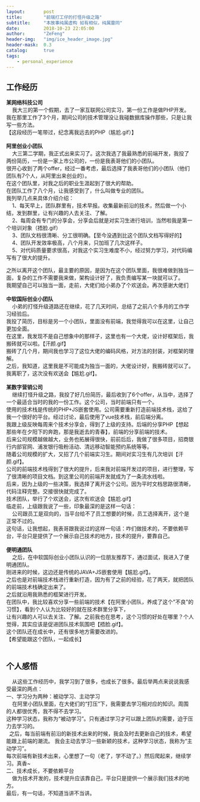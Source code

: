 ```yaml
---
layout:       post
title:        "前端打工仔的打怪升级之路"
subtitle:     "本故事纯属虚构 如有相似，纯属雷同"
date:         2018-10-23 22:05:00
author:       "ZeFeng"
header-img:   "img/ice_header_image.jpg"
header-mask:  0.3
catalog:      true
tags:
    - personal_experience
---
```


## 工作经历
<b>某网络科技公司</b><br />
&nbsp;&nbsp;&nbsp;&nbsp;我大三的第一个假期，去了一家互联网公司实习，第一份工作是做PHP开发。<br />
我在那里工作了3个月，期间公司的技术管理没让我碰数据库操作那些，只是让我写一些方法。<br />
【这段经历一笔带过，纪念离我远去的PHP（尴尬.gif）】<br />
<br />
<b>阿里创业小团队</b><br />
&nbsp;&nbsp;&nbsp;&nbsp;大三第二学期，我正式出来实习了。这次我选了我最熟悉的前端开发，我投了两份简历，一份是一家上市公司的，一份是我表哥他们的小团队。<br />
很开心收到了两个offer，经过一番考虑，最后选择了我表哥他们的小团队（他们团队有7个人，从阿里出来创业的）。<br />
在这个团队里，对我之后的职业生涯起到了很大的帮助。<br />
在团队工作了八个月，让我感受到了，什么叫做专业的团队。<br />
我列举几点来具体介绍介绍：<br />
&nbsp;&nbsp;&nbsp;&nbsp;1、每天早上，团队群里有，技术早报。收集最新前沿的技术，然后做一个小结，发到群里，让有兴趣的人去关注、了解。<br />
&nbsp;&nbsp;&nbsp;&nbsp;2、每周会有专门的分享会，分享会后就是对实习生进行培训，当然啦我是第一个培训对象（捂脸.gif）<br />
&nbsp;&nbsp;&nbsp;&nbsp;3、团队文档很清晰、分工很明确。【至今没遇到比这个团队文档写得好的】<br />
&nbsp;&nbsp;&nbsp;&nbsp;4、团队开发效率极高，八个月来，只加班了几次这样子。<br />
&nbsp;&nbsp;&nbsp;&nbsp;5、对代码质量要求很高，对我这个实习生难度不小，经过努力学习，对代码编写有了很大的提升。<br />

之所以离开这个团队，最主要的原因，是因为在这个团队里面，我很难做到独当一面，复杂的工作不需要我来做，架构设计好了，我负责编写某一块就可以了。<br />
我期望自己可以独当一面，走前，大佬们给小弟办了个欢送会。再次感谢大佬们<br />
<br />
<b>中软国际创业小团队</b><br />
&nbsp;&nbsp;&nbsp;&nbsp;小弟的打怪升级道路还在继续，花了几天时间，总结了之前八个多月的工作学习经验后。<br />
我投了简历，目标是另一个小团队，里面没有前端，我觉得我可以在这里，让自己更加全面。<br />
在这里，我发现不是自己想象中的那样子，这里也有一个大佬，设计好框架后，我搬砖就可以啦。【汗颜.gif】<br />
搬砖了几个月，期间我也学习了这位大佬的编码风格，对方法的封装，对框架的理解。<br />
之后，我知道，这里我是不可能成为独当一面的，大佬设计好，我搬砖就可以了。我离职了，这次没有欢送会【尴尬.gif】。<br />
<br />
<b>某数字营销公司</b><br />
&nbsp;&nbsp;&nbsp;&nbsp;继续打怪升级之路，我投了好几份简历，最后收到了6个offer，从当中，选择了一个最适合当时的我的一份工作。这个公司，当时前端只有一个。<br />
使用的技术栈是传统的PHP+JS嵌套使用。公司需要重新打造前端技术栈，这给了我一个很好的平台。经过讨论，最后使用了vue技术栈，前后端分离。<br />
我跟上级反映每周来个技术分享会，得到了上级的支持。后端的分享PHP【想起那些年在夕阳下的奔跑，那是我逝去的青春】，前端的分享前端的技术。<br />
后来公司规模越做越大，业务也拓展得很快，前前后后，我做了很多项目，招商银行内部官网、浦发银行吸粉活动、清远移动智能预约系统等等。<br />
随着公司规模的扩大，又招了几个前端实习生。期间对实习生有几次培训【汗颜.gif】。<br />
公司的前端技术栈得到了很大的提升，后来我对前端开发过的项目，进行整理，写了很清晰的项目文档。到这里公司的前端开发就成为了一条流水线啦。<br />
后来，因为上级的一些决策，我选择了离开这个公司。因为平时文档思路很清晰，代码注释完整。交接很快就完成了。<br />
技术团队，举行了个欢送会，这次有欢送会【尴尬.gif】<br />
临走前，上级跟我说了一些，印象最深的是这样一句话：<br />
&nbsp;&nbsp;&nbsp;&nbsp;公司跟员工是双向的，当平台给不了员工想要的时候，员工选择离开，这个是正常不过的。<br />
这句话，让我想起，我表哥跟我说过的这样一句话：咋们做技术的，不要依赖平台，平台只是提供了一个展示自己技术的地方，技术的提升，要靠自己。<br />
<br />
<b>便明通团队</b><br />
&nbsp;&nbsp;&nbsp;&nbsp;之后，在中软国际创业小团队认识的一位朋友推荐下，通过面试，我进入了便明通团队。<br />
刚进来的时候，这边还是传统的JAVA+JS嵌套使用【尴尬.gif】。<br />
之后也是对前端技术栈进行重新打造，因为有了之前的经验，花了两天，就把团队的前端技术栈确定出来了。<br />
之后就沿用我熟悉的框架进行开发。<br />
在团队中，我比较喜欢分享一些前端的技术【在阿里小团队，养成了这个"不良"的习惯】，看到个人认为比较好的就在技术群里分享下，<br />
让有兴趣的人可以去关注、了解。之前我也在思考，这个习惯的好处在哪里？个人觉得，其实应该是促进团队技术氛围吧【捂脸.gif】。<br />
这个团队还在成长中，还有很多地方需要改进的。<br />
【希望能跟这个团队，一起成长】<br />
<br />

## 个人感悟
&nbsp;&nbsp;&nbsp;&nbsp;从这些工作经历中，我学习到了很多，也成长了很多。最后举两点来说说我感受最深的两点：<br />
一、学习分为两种：被动学习、主动学习<br />
&nbsp;&nbsp;&nbsp;&nbsp;在阿里小团队里面，在大佬们的“打压”下，我需要去学习相对应的知识。周围的人都很优秀，我不得不去学习。<br />
这种学习状态，我称为“被动学习”。只有通过学习才可以跟上团队的需要，迫于压力去学习的。<br />
&nbsp;&nbsp;之后，每当前端有前沿的新技术出来的时候，我会及时去更新自己的技术，希望能跟上前端的潮流。
我会主动去学习一些新颖的技术，这种学习状态，我称为“主动学习”。<br />
每次前端有新技术出来，心里想了一句（老了，学不动了。）然后爬起来，继续学习。真香~<br />
二、技术成长，不要依赖平台<br />
&nbsp;&nbsp;&nbsp;&nbsp;做为技术开发的，技术提升应该靠自己，平台只是提供一个展示我们技术的地方。<br />
最后，有一句话，不知道当讲不当讲。<br />
<br />
<br />
<br />
<br />
<br />
<br />
<br />
<br />
~~~~~~~~~~~~~还是讲吧，不要老油条，要保持初心，做技术的，要始终保持自己的竞争力。<br />











